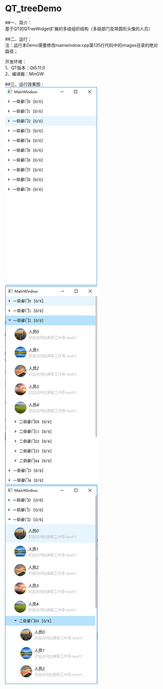 # QT_treeDemo
##一、简介：<br>
基于QT的QTreeWidget扩展的多级组织结构（多级部门及带圆形头像的人员）

##二、运行：<br>
注：运行本Demo需要修改mainwindow.cpp第135行代码中的images目录的绝对路径；

开发环境：<br>
1、QT版本：Qt5.11.0<br>
2、编译器：MinGW<br>

##三、运行效果图：<br>
![image](https://github.com/dyj095/QT_treeDemo/blob/master/screenshots/%E5%A4%9A%E7%BA%A7%E7%BB%84%E7%BB%87%E7%BB%93%E6%9E%84_%E6%95%88%E6%9E%9C%E5%9B%BE1.png?raw=true)![image](https://github.com/dyj095/QT_treeDemo/blob/master/screenshots/%E5%A4%9A%E7%BA%A7%E7%BB%84%E7%BB%87%E7%BB%93%E6%9E%84_%E6%95%88%E6%9E%9C%E5%9B%BE2.png?raw=true) ![image](https://github.com/dyj095/QT_treeDemo/blob/master/screenshots/%E5%A4%9A%E7%BA%A7%E7%BB%84%E7%BB%87%E7%BB%93%E6%9E%84_%E6%95%88%E6%9E%9C%E5%9B%BE3.png?raw=true) 
 
